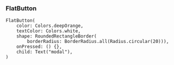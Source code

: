 
### FlatButton

    FlatButton(
        color: Colors.deepOrange,
        textColor: Colors.white,
        shape: RoundedRectangleBorder(
            borderRadius: BorderRadius.all(Radius.circular(20))),
        onPressed: () {},
        child: Text("modal"),
    )
